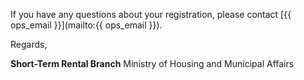 If you have any questions about your registration, please contact [{{ ops_email }}](mailto:{{ ops_email }}).

Regards,

**Short-Term Rental Branch**
Ministry of Housing and Municipal Affairs
